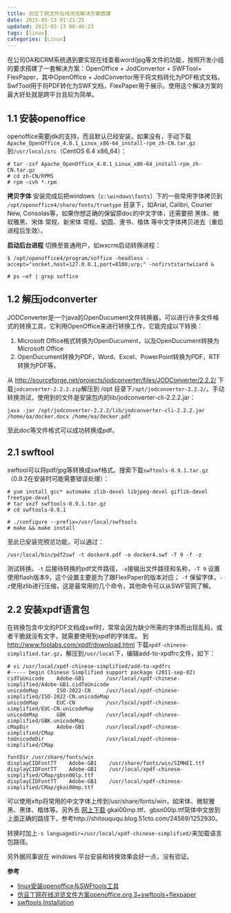 ```yaml
---
title: 仿豆丁网文件在线浏览解决方案搭建
date: 2015-05-13 01:21:25
updated: 2015-05-13 00:46:23
tags: [linux]
categories: [Linux]
---
```


在公司OA和CRM系统遇到要实现在线查看word/jpg等文件的功能，按照开发小组的要求搭建了一套解决方案：OpenOffice + JodConvertor  + SWFTool+ FlexPaper，其中OpenOffice + JodConvertor用于将文档转化为PDF格式文档，SwfTool用于将PDF转化为SWF文档，FlexPaper用于展示。使用这个解决方案的最大好处就是跨平台且较为简单。

## 1.1 安装openoffice ##
openoffice需要jdk的支持，而且默认已经安装，如果没有，手动下载`Apache_OpenOffice_4.0.1_Linux_x86-64_install-rpm_zh-CN.tar.gz`到`/usr/local/src`（CentOS 6.4 x86_64）：
```
# tar -zxf Apache_OpenOffice_4.0.1_Linux_x86-64_install-rpm_zh-CN.tar.gz
# cd zh-CN/RPMS
# rpm –ivh *.rpm
```

**拷贝字体**
安装完成后把windows（`c:\windows\fonts`）下的一些常用字体拷贝到 `/opt/openoffice4/share/fonts/truetype` 目录下，如Arial, Calibri, Courier New, Consolas等，如果你想正确的保留原doc的中文字体，还需要把 黑体、微软雅黑、宋体 常规、新宋体 常规、幼圆、隶书、楷体 等中文字体拷贝进去（重启进程后生效）。

**启动后台进程**
切换至普通用户，如wxcrm启动转换进程：
```
$ /opt/openoffice4/program/soffice -headless -accept="socket,host=127.0.0.1,port=8100;urp;" -nofirststartwizard &

# ps –ef | grep soffice
```
## 1.2 解压jodconverter ##
JODConverter是一个java的OpenDucument文件转换器，可以进行许多文件格式的转换工具，它利用OpenOffice来进行转换工作，它能完成以下转换：

1. Microsoft Office格式转换为OpenDucument，以及OpenDucument转换为Microsoft Office
2. OpenDucument转换为PDF，Word、Excel、PowerPoint转换为PDF，RTF转换为PDF等。

从 http://sourceforge.net/projects/jodconverter/files/JODConverter/2.2.2/ 下载`jodconverter-2.2.2.zip`解压到 /opt 目录下`/opt/jodconverter-2.2.2/`。手动转换测试，使用到的文件是安装包内的lib/jodconverter-cli-2.2.2.jar：
```
java -jar /opt/jodconverter-2.2.2/lib/jodconverter-cli-2.2.2.jar /home/oa/docker.docx /home/oa/docker.pdf
```
至此doc等文件格式可以成功转换成pdf。

## 2.1 swftool ##

swftool可以将pdf/jpg等转换成swf格式。搜索下载`swftools-0.9.1.tar.gz`（0.9.2在安装时可能需要错误处理）：

<!-- more -->

```
# yum install gcc* automake zlib-devel libjpeg-devel giflib-devel freetype-devel
# tar vxzf swftools-0.9.1.tar.gz
# cd swftools-0.9.1

# ./configure --prefix=/usr/local/swftools
# make && make install
```

至此已安装完预览功能，可以通过：
```
/usr/local/bin/pdf2swf -t docker4.pdf -o docker4.swf -T 9 -f -z
```
测试转换。`-t` 后接待转换的pdf文件路径，`-o`接输出文件路径和名称，`-T 9` 设置使用flash版本9，这个设置主要是为了跟FlexPaper的版本对应； `-f` 保留字体，`-z`使用zlib进行压缩，这是最常用的几个命令，其他命令可以从SWF官网了解。

## 2.2 安装xpdf语言包 ##
在转换包含中文的PDF文档成swf时，常常会因为缺少所需的字体而出现乱码，或者干脆就没有文字，就需要使用到xpdf的字体库。
到 http://www.foolabs.com/xpdf/download.html 下载`xpdf-chinese-simplified.tar.gz`，解压到`/usr/local`下，编辑add-to-xpdfrc文件，如下：
```
# vi /usr/local/xpdf-chinese-simplified/add-to-xpdfrc
#----- begin Chinese Simplified support package (2011-sep-02)
cidToUnicode    Adobe-GB1       /usr/local/xpdf-chinese-simplified/Adobe-GB1.cidToUnicode
unicodeMap      ISO-2022-CN     /usr/local/xpdf-chinese-simplified/ISO-2022-CN.unicodeMap
unicodeMap      EUC-CN          /usr/local/xpdf-chinese-simplified/EUC-CN.unicodeMap
unicodeMap      GBK             /usr/local/xpdf-chinese-simplified/GBK.unicodeMap
cMapDir         Adobe-GB1       /usr/local/xpdf-chinese-simplified/CMap
toUnicodeDir                    /usr/local/xpdf-chinese-simplified/CMap

fontDir /usr/share/fonts/win
displayCIDFontTT    Adobe-GB1    /usr/share/fonts/win/SIMHEI.ttf
displayCIDFontTT    Adobe-GB1    /usr/local/xpdf-chinese-simplified/CMap/gbsn00lp.ttf
displayCIDFontTT    Adobe-GB1    /usr/local/xpdf-chinese-simplified/CMap/gkai00mp.ttf
```

可以使用xftp将常用的中文字体上传到/usr/share/fonts/win，如宋体、微软雅黑、黑体、楷体等。另外去 [网上下载](http://www.nginxs.com/download/font.zip) gkai00mp.ttf、gbsn00lp.ttf简体中文放到上面正确的路径下，参考http://shitouququ.blog.51cto.com/24569/1252930。

转换时加上`-s languagedir=/usr/local/xpdf-chinese-simplified/`来加载语言包路径。

另外据同事说在 windows 平台安装和转换效果会好一点，没有验证。

**参考**

- [linux安装openoffice与SWFtools工具](http://shitouququ.blog.51cto.com/24569/1252930)
- [仿豆丁网在线浏览文件方案openoffice.org 3+swftools+flexpaper](http://blog.csdn.net/xingkong22star/article/details/38269613)
- [swftools Installation](http://wiki.swftools.org/wiki/Installation)
